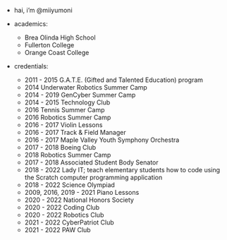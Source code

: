 - hai, i’m @miiyumoni

- academics:
  - Brea Olinda High School
  - Fullerton College
  - Orange Coast College

- credentials:
  - 2011 - 2015 G.A.T.E. (Gifted and Talented Education) program 
  - 2014 Underwater Robotics Summer Camp 
  - 2014 - 2019 GenCyber Summer Camp 
  - 2014 - 2015 Technology Club 
  - 2016 Tennis Summer Camp 
  - 2016 Robotics Summer Camp
  - 2016 - 2017 Violin Lessons
  - 2016 - 2017 Track & Field Manager
  - 2016 - 2017 Maple Valley Youth Symphony Orchestra 
  - 2017 - 2018 Boeing Club
  - 2018 Robotics Summer Camp
  - 2017 - 2018 Associated Student Body Senator
  - 2018 - 2022 Lady IT; teach elementary students how to code using the Scratch computer programming application 
  - 2018 - 2022 Science Olympiad
  - 2009, 2016, 2019 - 2021 Piano Lessons
  - 2020 - 2022 National Honors Society
  - 2020 - 2022 Coding Club
  - 2020 - 2022 Robotics Club 
  - 2021 - 2022 CyberPatriot Club
  - 2021 - 2022 PAW Club  
